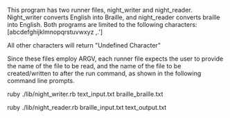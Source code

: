 This program has two runner files, night_writer and night_reader. Night_writer
converts English into Braille, and night_reader converts braille into English.
Both programs are limited to the following characters:
[abcdefghijklmnopqrstuvwxyz ,.']

All other characters will return "Undefined Character"

Since these files employ ARGV, each runner file expects the user to provide the
name of the file to be read, and the name of the file to be created/written to
after the run command, as shown in the following command line prompts.

ruby ./lib/night_writer.rb text_input.txt braille_braille.txt

ruby ./lib/night_reader.rb braille_input.txt text_output.txt
